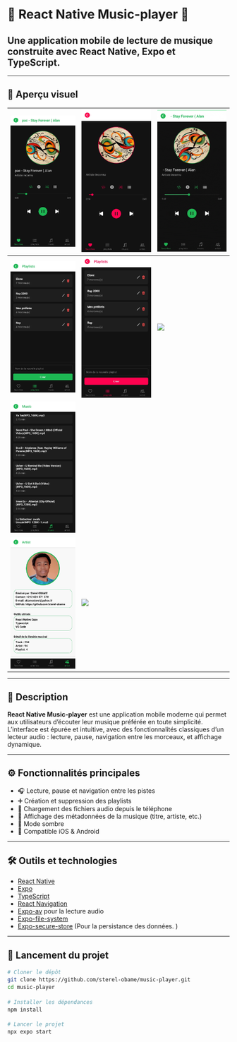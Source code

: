 #      🎵 React Native Music-player 🎵


##    Une application mobile de lecture de musique construite avec React Native, Expo et TypeScript.

---

## 🎨 Aperçu visuel

| ![](assets/images/favorites-green.jpg) | ![](assets/images/favorites-red.jpg) | ![](assets/images/video-green.gif) |
|----------------------------------------|--------------------------------------|-------------------------------------|
| ![](assets/images/playlist-green.jpg)  | ![](assets/images/playlist-red.jpg) | ![](assets/images/video-red.gif)   |
| ![](assets/images/music-green.jpg)     |                                      |                                     |
| ![](assets/images/artist-green.jpg)    | ![](assets/artist-red.jpg)           |                                     |


---

## 📱 Description

**React Native Music-player** est une application mobile moderne qui permet aux utilisateurs d’écouter leur musique préférée en toute simplicité. L’interface est épurée et intuitive, avec des fonctionnalités classiques d’un lecteur audio : lecture, pause, navigation entre les morceaux, et affichage dynamique.

---

## ⚙️ Fonctionnalités principales

- 🎧 Lecture, pause et navigation entre les pistes
- ➕ Création et suppression des playlists
- 📂 Chargement des fichiers audio depuis le téléphone
- 🎵 Affichage des métadonnées de la musique (titre, artiste, etc.)
- 🌙 Mode sombre
- 📱 Compatible iOS & Android

---

## 🛠️ Outils et technologies

- [React Native](https://reactnative.dev/)
- [Expo](https://expo.dev/)
- [TypeScript](https://www.typescriptlang.org/)
- [React Navigation](https://reactnavigation.org/)
- [Expo-av](https://docs.expo.dev/versions/latest/sdk/av/) pour la lecture audio
- [Expo-file-system](https://docs.expo.dev/versions/latest/sdk/filesystem/)
- [Expo-secure-store](https://docs.expo.dev/versions/latest/sdk/securestore/) (Pour la persistance des données. )

---

## 🚀 Lancement du projet

```bash
# Cloner le dépôt
git clone https://github.com/sterel-obame/music-player.git
cd music-player

# Installer les dépendances
npm install

# Lancer le projet
npx expo start
